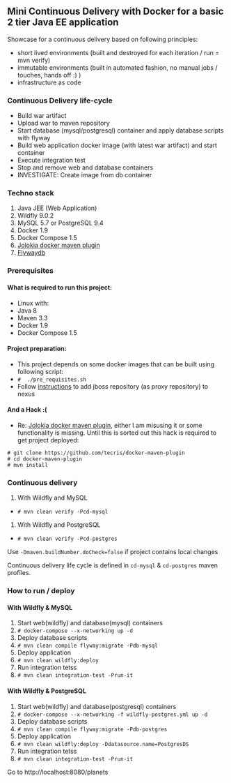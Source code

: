 ## Mini Continuous Delivery with Docker for a basic 2 tier Java EE application

Showcase for a continuous delivery based on following principles:
 - short lived environments (built and destroyed for each iteration  / run = mvn verify)
 - immutable environments (built in automated fashion, no manual jobs / touches, hands off :) )
 - infrastructure as code 

### Continuous Delivery life-cycle
 - Build war artifact
 - Upload war to maven repository
 - Start database (mysql/postgresql) container and apply database scripts with flyway
 - Build web application docker image (with latest war artifact) and start container
 - Execute integration test
 - Stop and remove web and database containers
 - INVESTIGATE: Create image from db container

### Techno stack
 1. Java JEE (Web Application)
 2. Wildfly 9.0.2
 3. MySQL 5.7 or PostgreSQL 9.4
 4. Docker 1.9
 5. Docker Compose 1.5
 6. [Jolokia docker maven plugin](https://github.com/rhuss/docker-maven-plugin)
 7. [Flywaydb](http://flywaydb.org/)

### Prerequisites
#### What is required to run this project:
 - Linux with:
  - Java 8
  - Maven 3.3
  - Docker 1.9
  - Docker Compose 1.5

#### Project preparation:
 - This project depends on some docker images that can be built using following script:
  - `#  ./pre_requisites.sh`
 - Follow [instructions](https://github.com/tecris/docker/blob/v3.6/nexus/README.md) to add jboss repository (as proxy repository) to nexus

#### And a Hack :(
 - Re: [Jolokia docker maven plugin](https://github.com/rhuss/docker-maven-plugin), either I am misusing it or some functionality is missing. Until this is sorted out this hack is required to get project deployed:

 ```
 # git clone https://github.com/tecris/docker-maven-plugin
 # cd docker-maven-plugin
 # mvn install
 ```


### Continuous delivery
1. With Wildfly and MySQL
 * `# mvn clean verify -Pcd-mysql`
1. With Wildfly and PostgreSQL
 * `# mvn clean verify -Pcd-postgres`
 
 Use `-Dmaven.buildNumber.doCheck=false` if project contains local changes

 Continuous delivery life cycle is defined in `cd-mysql` & `cd-postgres` maven profiles.


### How to run / deploy
#### With Wildfly & MySQL
1. Start web(wildfly) and database(mysql) containers
 1. `# docker-compose --x-networking up -d`
1. Deploy database scripts
 1. `# mvn clean compile flyway:migrate -Pdb-mysql`
1. Deploy application
 1. `# mvn clean wildfly:deploy`
1. Run integration tetss
 1. `# mvn clean integration-test -Prun-it`
 
#### With Wildfly & PostgreSQL
1. Start web(wildfly) and database(postgresql) containers
 1. `# docker-compose --x-networking -f wildfly-postgres.yml up -d`
1. Deploy database scripts
 1. `# mvn clean compile flyway:migrate -Pdb-postgres`
1. Deploy application
 1. `# mvn clean wildfly:deploy -Ddatasource.name=PostgresDS`
1. Run integration tetss
 1. `# mvn clean integration-test -Prun-it`

Go to http://localhost:8080/planets
